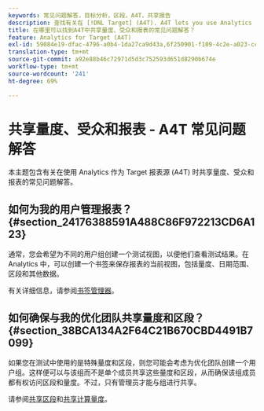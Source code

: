 ```yaml
---
keywords: 常见问题解答，目标分析，区段，A4T，共享报告
description: 查找有关在 [!DNL Target] (A4T). A4T lets you use Analytics reporting for Adobe [!DNL Target] 活动使用Analytics时共享指标、受众和报告的常见问题解答。
title: 在哪里可以找到A4T中共享量度、受众和报表的常见问题解答？
feature: Analytics for Target (A4T)
exl-id: 59084e19-dfac-4796-a0b4-1da27ca9d43a,6f250901-f109-4c2e-a023-ccc4c2b404b1,6f250901-f109-4c2e-a023-ccc4c2b404b1,59084e19-dfac-4796-a0b4-1da27ca9d43a
translation-type: tm+mt
source-git-commit: a92e88b46c72971d5d3c752593d651d8290b674e
workflow-type: tm+mt
source-wordcount: '241'
ht-degree: 69%

---
```


# 共享量度、受众和报表 - A4T 常见问题解答

本主题包含有关在使用 Analytics 作为 Target 报表源 (A4T) 时共享量度、受众和报表的常见问题解答。

## 如何为我的用户管理报表？{#section_24176388591A488C86F972213CD6A123}

通常，您会希望为不同的用户组创建一个测试视图，以便他们查看测试结果。在 Analytics 中，可以创建一个书签来保存报表的当前视图，包括量度、日期范围、区段和其他数据。

有关详细信息，请参阅[书签管理器](https://experienceleague.adobe.com/docs/analytics/analyze/reports-analytics/bookmarks.html)。

## 如何确保与我的优化团队共享量度和区段？{#section_38BCA134A2F64C21B670CBD4491B7099}

如果您在测试中使用的是特殊量度和区段，则您可能会考虑为优化团队创建一个用户组。这样便可以与该组而不是单个成员共享这些量度和区段，从而确保该组成员都有权访问区段和量度。不过，只有管理员才能与组进行共享。

请参阅[共享区段](https://experienceleague.adobe.com/docs/analytics/components/segmentation/segmentation-workflow/t-seg-share.html)和[共享计算量度](https://experienceleague.adobe.com/docs/analytics/components/calculated-metrics/calcmetric-workflow/cm-sharing.html)。
